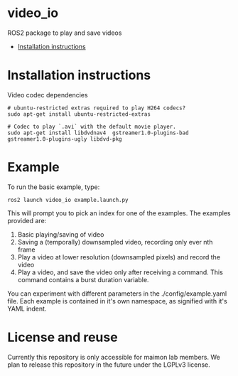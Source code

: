 # video_io

ROS2 package to play and save videos

- [Installation instructions](#installation_instructions)

<a name=installation_instructions></a>

# Installation instructions

Video codec dependencies

    # ubuntu-restricted extras required to play H264 codecs?
    sudo apt-get install ubuntu-restricted-extras

    # Codec to play `.avi` with the default movie player.
    sudo apt-get install libdvdnav4  gstreamer1.0-plugins-bad gstreamer1.0-plugins-ugly libdvd-pkg

# Example

To run the basic example, type:

    ros2 launch video_io example.launch.py

This will prompt you to pick an index for one of the examples. The examples provided are:

1. Basic playing/saving of video
2. Saving a (temporally) downsampled video, recording only ever nth frame
3. Play a video at lower resolution (downsampled pixels) and record the video
4. Play a video, and save the video only after receiving a command. This command contains a burst duration variable.

You can experiment with different parameters in the ./config/example.yaml file. Each example is contained in it's own namespace, as signified with it's YAML indent.

# License and reuse

Currently this repository is only accessible for maimon lab members. We plan to release this repository in the future under the LGPLv3 license.
